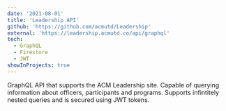 ```yaml
---
date: '2021-08-01'
title: 'Leadership API'
github: 'https://github.com/acmutd/Leadership'
external: 'https://leadership.acmutd.co/api/graphql'
tech:
  - GraphQL
  - Firestore
  - JWT
showInProjects: true
---
```


GraphQL API that supports the ACM Leadership site. Capable of querying information about officers, participants and programs. Supports infintitely nested queries and is secured using JWT tokens.
